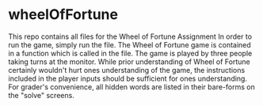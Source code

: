 # wheelOfFortune
This repo contains all files for the Wheel of Fortune Assignment
In order to run the game, simply run the file. The Wheel of Fortune game is contained in a function which is called in the file.
The game is played by three people taking turns at the monitor.
While prior understanding of Wheel of Fortune certainly wouldn't hurt ones understanding of the game, the instructions included in the player inputs should be sufficient for ones understanding.
For grader's convenience, all hidden words are listed in their bare-forms on the "solve" screens.
